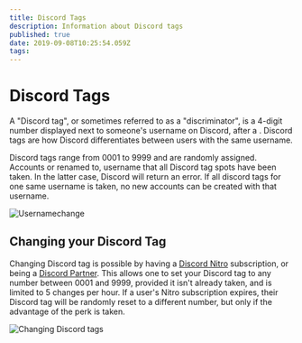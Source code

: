 ```yaml
---
title: Discord Tags
description: Information about Discord tags
published: true
date: 2019-09-08T10:25:54.059Z
tags: 
---
```


# Discord Tags
A "Discord tag", or sometimes referred to as a "discriminator", is a 4-digit number displayed next to someone's username on Discord, after a . Discord tags are how Discord differentiates between users with the same username.

Discord tags range from 0001 to 9999 and are randomly assigned. Accounts or renamed to, username that all Discord tag spots have been taken. In the latter case, Discord will return an error. If all discord tags for one same username is taken, no new accounts can be created with that username.

![Usernamechange](/usernamechange.png "Usernamechange")

## Changing your Discord Tag
Changing Discord tag is possible by having a [Discord Nitro](/nitro) subscription, or being a [Discord Partner](/partner). This allows one to set your Discord tag to any number between 0001 and 9999, provided it isn't already taken, and is limited to 5 changes per hour. If a user's Nitro subscription expires, their Discord tag will be randomly reset to a different number, but only if the advantage of the perk is taken.

![Changing Discord tags](https://i.imgur.com/SuxuNHe.png "Changing Discord tags")